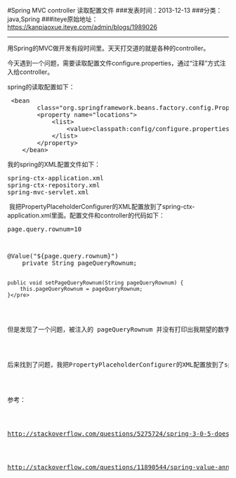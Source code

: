 #Spring MVC controller 读取配置文件
###发表时间：2013-12-13
###分类：java,Spring
###iteye原始地址：<a href="https://kanpiaoxue.iteye.com/admin/blogs/1989026" target="_blank">https://kanpiaoxue.iteye.com/admin/blogs/1989026</a>

---

<div class="iteye-blog-content-contain" style="font-size: 14px;"> 
 <p>用Spring的MVC做开发有段时间里。天天打交道的就是各种的controller。</p> 
 <p>今天遇到一个问题，需要读取配置文件configure.properties，通过“注释”方式注入给controller。</p> 
 <p>spring的读取配置如下：</p> 
 <pre name="code" class="java">	&lt;bean
		class="org.springframework.beans.factory.config.PropertyPlaceholderConfigurer"&gt;
		&lt;property name="locations"&gt;
			&lt;list&gt;
				&lt;value&gt;classpath:config/configure.properties&lt;/value&gt;
			&lt;/list&gt;
		&lt;/property&gt;
	&lt;/bean&gt;</pre> 
 <p>我的spring的XML配置文件如下：</p> 
 <pre name="code" class="java">spring-ctx-application.xml
spring-ctx-repository.xml
spring-mvc-servlet.xml</pre> 
 <p>&nbsp;我把PropertyPlaceholderConfigurer的XML配置放到了spring-ctx-application.xml里面。配置文件和controller的代码如下：</p> 
 <pre name="code" class="java">page.query.rownum=10</pre> 
 <p>&nbsp;</p> 
 <pre name="code" class="java">@Value("${page.query.rownum}")
	private String pageQueryRownum;
	
	
	public void setPageQueryRownum(String pageQueryRownum) {
		this.pageQueryRownum = pageQueryRownum;
	}</pre> 
 <p>但是发现了一个问题，被注入的&nbsp;pageQueryRownum 并没有打印出我期望的数字 10， 而是打印出来了${page.query.rownum}。让我困惑。</p> 
 <p>后来找到了问题，我把PropertyPlaceholderConfigurer的XML配置放到了spring-mvc-servlet.xml的xml中，问题就解决了。看了老外写的东西，才知道，这是不同的spring context，才造成配置在&nbsp;spring-ctx-application.xml的配置信息无法读取到。而我的springMVC的配置信息都在spring-mvc-servlet.xml中。为了让controller读取到配置文件，需要把PropertyPlaceholderConfigurer的XML配置到同样的context的spring-mvc-servlet.xml中，问题就解决了。</p> 
 <p>参考：</p> 
 <p><a href="http://stackoverflow.com/questions/5275724/spring-3-0-5-doesnt-evaluate-value-annotation-from-properties">http://stackoverflow.com/questions/5275724/spring-3-0-5-doesnt-evaluate-value-annotation-from-properties</a></p> 
 <p><a href="http://stackoverflow.com/questions/11890544/spring-value-annotation-in-controller-class-not-evaluating-to-value-inside-pro">http://stackoverflow.com/questions/11890544/spring-value-annotation-in-controller-class-not-evaluating-to-value-inside-pro</a></p> 
 <p>&nbsp;</p> 
</div>